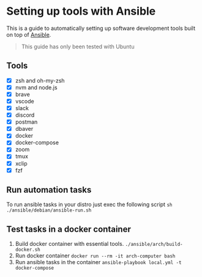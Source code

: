 # Setting up tools with Ansible

This is a guide to automatically setting up software development tools built on top of [Ansible](https://docs.ansible.com/ansible/latest/installation_guide/intro_installation.html).

> This guide has only been tested with Ubuntu

## Tools

- [x] zsh and oh-my-zsh
- [x] nvm and node.js
- [x] brave
- [x] vscode
- [x] slack
- [x] discord
- [x] postman
- [x] dbaver
- [x] docker
- [x] docker-compose
- [x] zoom
- [x] tmux
- [x] xclip
- [x] fzf

## Run automation tasks

To run ansible tasks in your distro just exec the following script `sh ./ansible/debian/ansible-run.sh`

## Test tasks in a docker container

1. Build docker container with essential tools.
   `./ansible/arch/build-docker.sh`
2. Run docker container
   `docker run --rm -it arch-computer bash`
3. Run ansible tasks in the container
   `ansible-playbook local.yml -t docker-compose`
